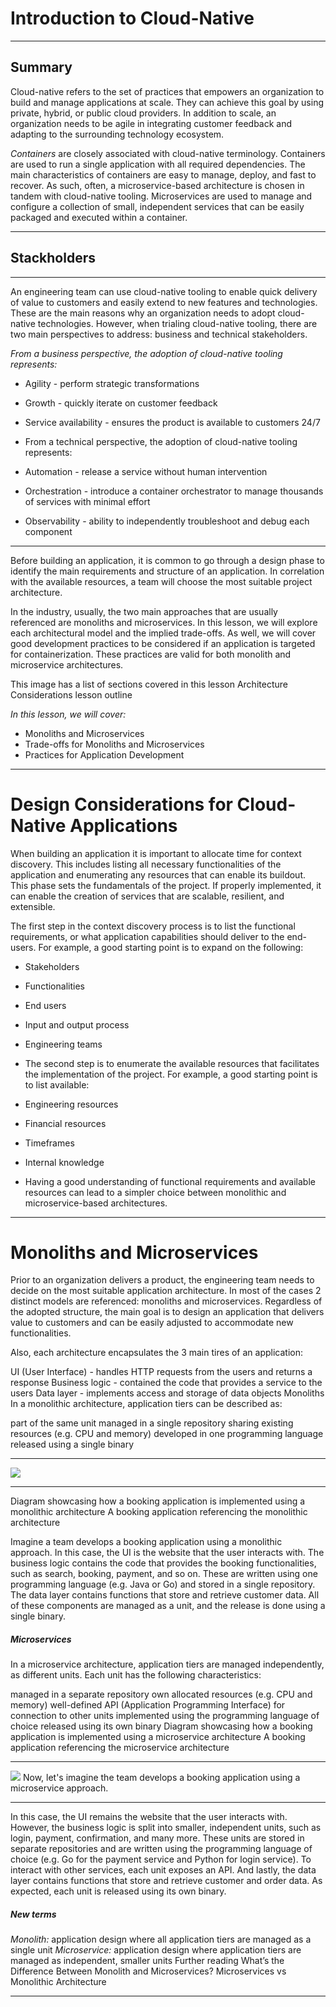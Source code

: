 # Introduction to Cloud-Native

-----

## Summary

Cloud-native refers to the set of practices that empowers an organization to build and manage applications at scale. They can achieve this goal by using private, hybrid, or public cloud providers. In addition to scale, an organization needs to be agile in integrating customer feedback and adapting to the surrounding technology ecosystem.

*Containers* are closely associated with cloud-native terminology. Containers are used to run a single application with all required dependencies. 
The main characteristics of containers are easy to manage, deploy, and fast to recover. As such, often, a microservice-based architecture is chosen in tandem with cloud-native tooling.
Microservices are used to manage and configure a collection of small,
independent services that can be easily packaged and executed within a container.

-------------

## Stackholders

--------------------

An engineering team can use cloud-native tooling to enable quick delivery of value to customers and easily extend to new features and technologies. These are the main reasons why an organization needs to adopt cloud-native technologies. However, when trialing cloud-native tooling, there are two main perspectives to address: business and technical stakeholders.

*From a business perspective, the adoption of cloud-native tooling represents:*

- Agility - perform strategic transformations
- Growth - quickly iterate on customer feedback
- Service availability - ensures the product is available to customers 24/7
- From a technical perspective, the adoption of cloud-native tooling represents:

- Automation - release a service without human intervention
- Orchestration - introduce a container orchestrator to manage thousands of services with minimal effort
- Observability - ability to independently troubleshoot and debug each component

------------------


Before building an application, it is common to go through a design phase to identify the main requirements and structure of an application. In correlation with the available resources, a team will choose the most suitable project architecture.

In the industry, usually, the two main approaches that are usually referenced are monoliths and microservices. In this lesson, we will explore each architectural model and the implied trade-offs. As well, we will cover good development practices to be considered if an application is targeted for containerization. These practices are valid for both monolith and microservice architectures.

This image has a list of sections covered in this lesson
Architecture Considerations lesson outline

*In this lesson, we will cover:*

- Monoliths and Microservices
- Trade-offs for Monoliths and Microservices
- Practices for Application Development

-------------------

# Design Considerations for Cloud-Native Applications

When building an application it is important to allocate time for context discovery. This includes listing all necessary functionalities of the application and enumerating any resources that can enable its buildout. This phase sets the fundamentals of the project. If properly implemented, it can enable the creation of services that are scalable, resilient, and extensible.

The first step in the context discovery process is to list the functional requirements, or what application capabilities should deliver to the end-users. For example, a good starting point is to expand on the following:

- Stakeholders
- Functionalities
- End users
- Input and output process
- Engineering teams
- The second step is to enumerate the available resources that facilitates the implementation of the project. For example, a good starting point is to list available:

- Engineering resources
- Financial resources
- Timeframes
- Internal knowledge
- Having a good understanding of functional requirements and available resources can lead to a simpler choice between monolithic and microservice-based architectures.

--------------

# Monoliths and Microservices

Prior to an organization delivers a product, the engineering team needs to decide on the most suitable application architecture. In most of the cases 2 distinct models are referenced: monoliths and microservices. Regardless of the adopted structure, the main goal is to design an application that delivers value to customers and can be easily adjusted to accommodate new functionalities.

Also, each architecture encapsulates the 3 main tires of an application:

UI (User Interface) - handles HTTP requests from the users and returns a response
Business logic - contained the code that provides a service to the users
Data layer - implements access and storage of data objects
Monoliths
In a monolithic architecture, application tiers can be described as:

part of the same unit
managed in a single repository
sharing existing resources (e.g. CPU and memory)
developed in one programming language
released using a single binary

----------

![](https://video.udacity-data.com/topher/2020/December/5fdd2602_screenshot-2020-12-18-at-21.57.06/screenshot-2020-12-18-at-21.57.06.png)

----------
Diagram showcasing how a booking application is implemented using a monolithic architecture
A booking application referencing the monolithic architecture

Imagine a team develops a booking application using a monolithic approach. In this case, the UI is the website that the user interacts with. The business logic contains the code that provides the booking functionalities, such as search, booking, payment, and so on. These are written using one programming language (e.g. Java or Go) and stored in a single repository. The data layer contains functions that store and retrieve customer data. All of these components are managed as a unit, and the release is done using a single binary.

##### Microservices
In a microservice architecture, application tiers are managed independently, as different units. Each unit has the following characteristics:

managed in a separate repository
own allocated resources (e.g. CPU and memory)
well-defined API (Application Programming Interface) for connection to other units
implemented using the programming language of choice
released using its own binary
Diagram showcasing how a booking application is implemented using a microservice architecture
A booking application referencing the microservice architecture

--------------
![](https://video.udacity-data.com/topher/2020/December/5fdd26ac_screenshot-2020-12-18-at-22.01.07/screenshot-2020-12-18-at-22.01.07.png)
Now, let's imagine the team develops a booking application using a microservice approach.

--------------------------


In this case, the UI remains the website that the user interacts with. However, the business logic is split into smaller, independent units, such as login, payment, confirmation, and many more. These units are stored in separate repositories and are written using the programming language of choice (e.g. Go for the payment service and Python for login service). To interact with other services, each unit exposes an API. And lastly, the data layer contains functions that store and retrieve customer and order data. As expected, each unit is released using its own binary.

##### New terms

*Monolith:* application design where all application tiers are managed as a single unit
*Microservice:* application design where application tiers are managed as independent, smaller units
Further reading
What’s the Difference Between Monolith and Microservices?
Microservices vs Monolithic Architecture


--------------------------
